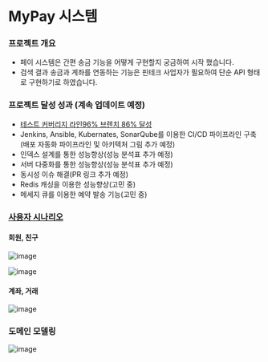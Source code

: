 # MyPay 시스템

### 프로젝트 개요
- 페이 시스템은 간편 송금 기능을 어떻게 구현할지 궁금하여 시작 했습니다.
- 검색 결과 송금과 계좌를 연동하는 기능은 핀테크 사업자가 필요하여 단순 API 형태로 구현하기로 하였습니다.

### 프로젝트 달성 성과 (계속 업데이트 예정)
- [테스트 커버리지 라인96% 브렌치 86% 달성](https://github.com/jungmini0601/pay/pull/50)
- Jenkins, Ansible, Kubernates, SonarQube를 이용한 CI/CD 파이프라인 구축 (배포 자동화 파이프라인 및 아키텍처 그림 추가 예정)
- 인덱스 설계를 통한 성능향상(성능 분석표 추가 예정)
- 서버 다중화를 통한 성능향상(성능 분석표 추가 예정)
- 동시성 이슈 해결(PR 링크 추가 예정)
- Redis 캐싱을 이용한 성능향상(고민 중)
- 메세지 큐를 이용한 예약 발송 기능(고민 중)

### [사용자 시나리오](https://github.com/jungmini0601/pay/wiki)
#### 회원, 친구
![image](https://user-images.githubusercontent.com/126523988/230802866-5aa2c84e-5348-48b5-ba9a-1d3f8f948381.png)

![image](https://user-images.githubusercontent.com/126523988/230802933-4977c85d-5d3f-499b-9d62-fc6757e5e762.png)

#### 계좌, 거래
![image](https://user-images.githubusercontent.com/126523988/230803093-47e7eb86-6c68-44d6-bdf6-ea9517b92726.png)


### 도메인 모델링
![image](https://user-images.githubusercontent.com/126523988/230802503-9c930685-3d1e-4e30-9018-87650465b3f6.png)

